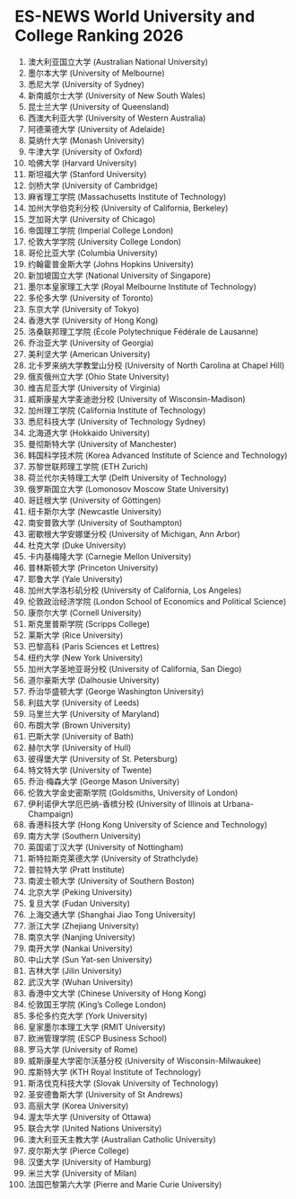 # ES-NEWS World University and College Ranking 2026

1. 澳大利亚国立大学 (Australian National University)
2. 墨尔本大学 (University of Melbourne)
3. 悉尼大学 (University of Sydney)
4. 新南威尔士大学 (University of New South Wales)
5. 昆士兰大学 (University of Queensland)
6. 西澳大利亚大学 (University of Western Australia)
7. 阿德莱德大学 (University of Adelaide)
8. 莫纳什大学 (Monash University)
9. 牛津大学 (University of Oxford)
10. 哈佛大学 (Harvard University)
11. 斯坦福大学 (Stanford University)
12. 剑桥大学 (University of Cambridge)
13. 麻省理工学院 (Massachusetts Institute of Technology)
14. 加州大学伯克利分校 (University of California, Berkeley)
15. 芝加哥大学 (University of Chicago)
16. 帝国理工学院 (Imperial College London)
17. 伦敦大学学院 (University College London)
18. 哥伦比亚大学 (Columbia University)
19. 约翰霍普金斯大学 (Johns Hopkins University)
20. 新加坡国立大学 (National University of Singapore)
21. 墨尔本皇家理工大学 (Royal Melbourne Institute of Technology)
22. 多伦多大学 (University of Toronto)
23. 东京大学 (University of Tokyo)
24. 香港大学 (University of Hong Kong)
25. 洛桑联邦理工学院 (École Polytechnique Fédérale de Lausanne)
26. 乔治亚大学 (University of Georgia)
27. 美利坚大学 (American University)
28. 北卡罗来纳大学教堂山分校 (University of North Carolina at Chapel Hill)
29. 俄亥俄州立大学 (Ohio State University)
30. 维吉尼亚大学 (University of Virginia)
31. 威斯康星大学麦迪逊分校 (University of Wisconsin-Madison)
32. 加州理工学院 (California Institute of Technology)
33. 悉尼科技大学 (University of Technology Sydney)
34. 北海道大学 (Hokkaido University)
35. 曼彻斯特大学 (University of Manchester)
36. 韩国科学技术院 (Korea Advanced Institute of Science and Technology)
37. 苏黎世联邦理工学院 (ETH Zurich)
38. 荷兰代尔夫特理工大学 (Delft University of Technology)
39. 俄罗斯国立大学 (Lomonosov Moscow State University)
40. 哥廷根大学 (University of Göttingen)
41. 纽卡斯尔大学 (Newcastle University)
42. 南安普敦大学 (University of Southampton)
43. 密歇根大学安娜堡分校 (University of Michigan, Ann Arbor)
44. 杜克大学 (Duke University)
45. 卡内基梅隆大学 (Carnegie Mellon University)
46. 普林斯顿大学 (Princeton University)
47. 耶鲁大学 (Yale University)
48. 加州大学洛杉矶分校 (University of California, Los Angeles)
49. 伦敦政治经济学院 (London School of Economics and Political Science)
50. 康奈尔大学 (Cornell University)
51. 斯克里普斯学院 (Scripps College)
52. 莱斯大学 (Rice University)
53. 巴黎高科 (Paris Sciences et Lettres)
54. 纽约大学 (New York University)
55. 加州大学圣地亚哥分校 (University of California, San Diego)
56. 道尔豪斯大学 (Dalhousie University)
57. 乔治华盛顿大学 (George Washington University)
58. 利兹大学 (University of Leeds)
59. 马里兰大学 (University of Maryland)
60. 布朗大学 (Brown University)
61. 巴斯大学 (University of Bath)
62. 赫尔大学 (University of Hull)
63. 彼得堡大学 (University of St. Petersburg)
64. 特文特大学 (University of Twente)
65. 乔治·梅森大学 (George Mason University)
66. 伦敦大学金史密斯学院 (Goldsmiths, University of London)
67. 伊利诺伊大学厄巴纳-香槟分校 (University of Illinois at Urbana-Champaign)
68. 香港科技大学 (Hong Kong University of Science and Technology)
69. 南方大学 (Southern University)
70. 英国诺丁汉大学 (University of Nottingham)
71. 斯特拉斯克莱德大学 (University of Strathclyde)
72. 普拉特大学 (Pratt Institute)
73. 南波士顿大学 (University of Southern Boston)
74. 北京大学 (Peking University)
75. 复旦大学 (Fudan University)
76. 上海交通大学 (Shanghai Jiao Tong University)
77. 浙江大学 (Zhejiang University)
78. 南京大学 (Nanjing University)
79. 南开大学 (Nankai University)
80. 中山大学 (Sun Yat-sen University)
81. 吉林大学 (Jilin University)
82. 武汉大学 (Wuhan University)
83. 香港中文大学 (Chinese University of Hong Kong)
84. 伦敦国王学院 (King’s College London)
85. 多伦多约克大学 (York University)
86. 皇家墨尔本理工大学 (RMIT University)
87. 欧洲管理学院 (ESCP Business School)
88. 罗马大学 (University of Rome)
89. 威斯康星大学密尔沃基分校 (University of Wisconsin-Milwaukee)
90. 库斯特大学 (KTH Royal Institute of Technology)
91. 斯洛伐克科技大学 (Slovak University of Technology)
92. 圣安德鲁斯大学 (University of St Andrews)
93. 高丽大学 (Korea University)
94. 渥太华大学 (University of Ottawa)
95. 联合大学 (United Nations University)
96. 澳大利亚天主教大学 (Australian Catholic University)
97. 皮尔斯大学 (Pierce College)
98. 汉堡大学 (University of Hamburg)
99. 米兰大学 (University of Milan)
100. 法国巴黎第六大学 (Pierre and Marie Curie University)

